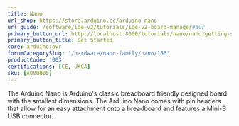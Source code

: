 ```yaml
---
title: Nano
url_shop: https://store.arduino.cc/arduino-nano
url_guide: /software/ide-v2/tutorials/ide-v2-board-manager#avr
primary_button_url: http://localhost:8000/tutorials/nano/nano-getting-started/
primary_button_title: Get Started
core: arduino:avr
forumCategorySlug: '/hardware/nano-family/nano/166'
productCode: '003'
certifications: [CE, UKCA]
sku: [A000005]
---
```


The Arduino Nano is Arduino's classic breadboard friendly designed board with the smallest dimensions. The Arduino Nano comes with pin headers that allow for an easy attachment onto a breadboard and features a Mini-B USB connector.
